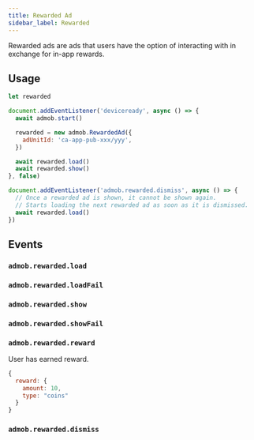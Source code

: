 ```yaml
---
title: Rewarded Ad
sidebar_label: Rewarded
---
```


Rewarded ads are ads that users have the option of interacting with in exchange for in-app rewards.

## Usage

```js
let rewarded

document.addEventListener('deviceready', async () => {
  await admob.start()

  rewarded = new admob.RewardedAd({
    adUnitId: 'ca-app-pub-xxx/yyy',
  })

  await rewarded.load()
  await rewarded.show()
}, false)

document.addEventListener('admob.rewarded.dismiss', async () => {
  // Once a rewarded ad is shown, it cannot be shown again.
  // Starts loading the next rewarded ad as soon as it is dismissed.
  await rewarded.load()
})
```

## Events

### `admob.rewarded.load`

### `admob.rewarded.loadFail`

### `admob.rewarded.show`

### `admob.rewarded.showFail`

### `admob.rewarded.reward`

User has earned reward.

```js
{
  reward: {
    amount: 10,
    type: "coins"
  }
}
```

### `admob.rewarded.dismiss`
